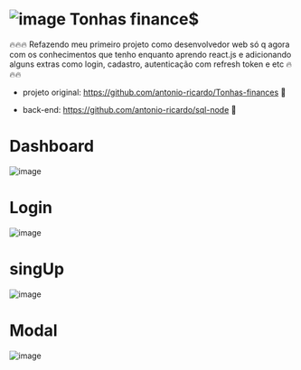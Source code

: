 # ![image](https://user-images.githubusercontent.com/78707874/208993952-94354e60-554c-4def-9c05-d140f8c552f7.png) Tonhas finance$


🔥🔥🔥 Refazendo meu primeiro projeto como desenvolvedor web só q agora com os conhecimentos que tenho enquanto aprendo react.js e adicionando alguns extras como login, cadastro, autenticação com refresh token e etc 🔥🔥🔥


- projeto original: https://github.com/antonio-ricardo/Tonhas-finances 🚀

- back-end: https://github.com/antonio-ricardo/sql-node 🚀


# Dashboard

![image](https://user-images.githubusercontent.com/78707874/209391215-530390bb-e2d6-4445-8036-7eec493c63a4.png)

# Login

![image](https://user-images.githubusercontent.com/78707874/209391267-52e49277-66f6-4e8a-a332-b19b2b911ec9.png)

# singUp

![image](https://user-images.githubusercontent.com/78707874/209391690-435195a3-82bd-4ea0-89dc-90c26745a2bf.png)

# Modal

![image](https://user-images.githubusercontent.com/78707874/209391522-b0820468-47fc-4aec-ac45-b2ab6283c02a.png)
